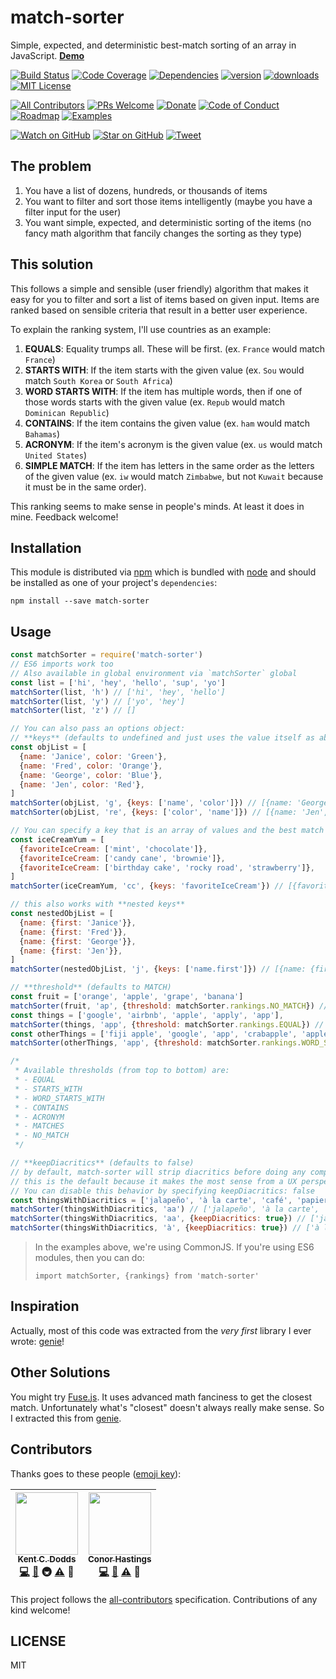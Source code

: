 # match-sorter

Simple, expected, and deterministic best-match sorting of an array in JavaScript. **[Demo](https://jsbin.com/vewoka/edit?js,output)**

[![Build Status][build-badge]][build]
[![Code Coverage][coverage-badge]][coverage]
[![Dependencies][dependencyci-badge]][dependencyci]
[![version][version-badge]][package]
[![downloads][downloads-badge]][npm-stat]
[![MIT License][license-badge]][LICENSE]

[![All Contributors](https://img.shields.io/badge/all_contributors-2-orange.svg?style=flat-square)](#contributors)
[![PRs Welcome][prs-badge]][prs]
[![Donate][donate-badge]][donate]
[![Code of Conduct][coc-badge]][coc]
[![Roadmap][roadmap-badge]][roadmap]
[![Examples][examples-badge]][examples]

[![Watch on GitHub][github-watch-badge]][github-watch]
[![Star on GitHub][github-star-badge]][github-star]
[![Tweet][twitter-badge]][twitter]

## The problem

1. You have a list of dozens, hundreds, or thousands of items
2. You want to filter and sort those items intelligently (maybe you have a filter input for the user)
3. You want simple, expected, and deterministic sorting of the items (no fancy math algorithm that fancily changes the sorting as they type)

## This solution

This follows a simple and sensible (user friendly) algorithm that makes it easy for you to filter and sort a list of items based on given input. Items are ranked based on sensible criteria that result in a better user experience.

To explain the ranking system, I'll use countries as an example:

1. **EQUALS**: Equality trumps all. These will be first. (ex. `France` would match `France`)
2. **STARTS WITH**: If the item starts with the given value (ex. `Sou` would match `South Korea` or `South Africa`)
3. **WORD STARTS WITH**: If the item has multiple words, then if one of those words starts with the given value (ex. `Repub` would match `Dominican Republic`)
4. **CONTAINS**: If the item contains the given value (ex. `ham` would match `Bahamas`)
5. **ACRONYM**: If the item's acronym is the given value (ex. `us` would match `United States`)
6. **SIMPLE MATCH**: If the item has letters in the same order as the letters of the given value (ex. `iw` would match `Zimbabwe`, but not `Kuwait` because it must be in the same order).

This ranking seems to make sense in people's minds. At least it does in mine. Feedback welcome!

## Installation

This module is distributed via [npm][npm] which is bundled with [node][node] and should
be installed as one of your project's `dependencies`:

```
npm install --save match-sorter
```

## Usage

```javascript
const matchSorter = require('match-sorter')
// ES6 imports work too
// Also available in global environment via `matchSorter` global
const list = ['hi', 'hey', 'hello', 'sup', 'yo']
matchSorter(list, 'h') // ['hi', 'hey', 'hello']
matchSorter(list, 'y') // ['yo', 'hey']
matchSorter(list, 'z') // []

// You can also pass an options object:
// **keys** (defaults to undefined and just uses the value itself as above)
const objList = [
  {name: 'Janice', color: 'Green'},
  {name: 'Fred', color: 'Orange'},
  {name: 'George', color: 'Blue'},
  {name: 'Jen', color: 'Red'},
]
matchSorter(objList, 'g', {keys: ['name', 'color']}) // [{name: 'George', color: 'Blue'}, {name: 'Janice', color: 'Green'}]
matchSorter(objList, 're', {keys: ['color', 'name']}) // [{name: 'Jen', color: 'Red'}, {name: 'Janice', color: 'Green'}, {name: 'Fred', color: 'Orange'}]

// You can specify a key that is an array of values and the best match from that value is the one that's used for the ranking
const iceCreamYum = [
  {favoriteIceCream: ['mint', 'chocolate']},
  {favoriteIceCream: ['candy cane', 'brownie']},
  {favoriteIceCream: ['birthday cake', 'rocky road', 'strawberry']},
]
matchSorter(iceCreamYum, 'cc', {keys: 'favoriteIceCream'}) // [{favoriteIceCream: ['candy cane', 'brownie']}, {favoriteIceCream: ['mint', 'chocolate']}]

// this also works with **nested keys**
const nestedObjList = [
  {name: {first: 'Janice'}},
  {name: {first: 'Fred'}},
  {name: {first: 'George'}},
  {name: {first: 'Jen'}},
]
matchSorter(nestedObjList, 'j', {keys: ['name.first']}) // [{name: {first: 'Janice'}}, {name: {first: 'Jen'}}]

// **threshold** (defaults to MATCH)
const fruit = ['orange', 'apple', 'grape', 'banana']
matchSorter(fruit, 'ap', {threshold: matchSorter.rankings.NO_MATCH}) // ['apple', 'grape', 'orange', 'banana'] (returns all items, just sorted by best match)
const things = ['google', 'airbnb', 'apple', 'apply', 'app'],
matchSorter(things, 'app', {threshold: matchSorter.rankings.EQUAL}) // ['app'] (only items that are equal)
const otherThings = ['fiji apple', 'google', 'app', 'crabapple', 'apple', 'apply']
matchSorter(otherThings, 'app', {threshold: matchSorter.rankings.WORD_STARTS_WITH}) // ['app', 'apple', 'apply', 'fiji apple'] (everything that matches with "word starts with" or better)

/*
 * Available thresholds (from top to bottom) are:
 * - EQUAL
 * - STARTS_WITH
 * - WORD_STARTS_WITH
 * - CONTAINS
 * - ACRONYM
 * - MATCHES
 * - NO_MATCH
 */

// **keepDiacritics** (defaults to false)
// by default, match-sorter will strip diacritics before doing any comparisons.
// this is the default because it makes the most sense from a UX perspective.
// You can disable this behavior by specifying keepDiacritics: false
const thingsWithDiacritics = ['jalapeño', 'à la carte', 'café', 'papier-mâché', 'à la mode']
matchSorter(thingsWithDiacritics, 'aa') // ['jalapeño', 'à la carte', 'papier-mâché', 'à la mode']
matchSorter(thingsWithDiacritics, 'aa', {keepDiacritics: true}) // ['jalapeño', 'à la carte']
matchSorter(thingsWithDiacritics, 'à', {keepDiacritics: true}) // ['à la carte', 'à la mode']
```

> In the examples above, we're using CommonJS. If you're using ES6 modules, then you can do:
>
> `import matchSorter, {rankings} from 'match-sorter'`

## Inspiration

Actually, most of this code was extracted from the _very first_ library I ever wrote: [genie][genie]!

## Other Solutions

You might try [Fuse.js](https://github.com/krisk/Fuse). It uses advanced math fanciness to get the closest match. Unfortunately what's "closest" doesn't always really make sense. So I extracted this from [genie][genie].

## Contributors

Thanks goes to these people ([emoji key][emojis]):

<!-- ALL-CONTRIBUTORS-LIST:START - Do not remove or modify this section -->
| [<img src="https://avatars.githubusercontent.com/u/1500684?v=3" width="100px;"/><br /><sub>Kent C. Dodds</sub>](https://kentcdodds.com)<br />[💻](https://github.com/kentcdodds/match-sorter/commits?author=kentcdodds) [📖](https://github.com/kentcdodds/match-sorter/commits?author=kentcdodds) 🚇 [⚠️](https://github.com/kentcdodds/match-sorter/commits?author=kentcdodds) 👀 | [<img src="https://avatars.githubusercontent.com/u/8263298?v=3" width="100px;"/><br /><sub>Conor Hastings</sub>](http://conorhastings.com)<br />[💻](https://github.com/kentcdodds/match-sorter/commits?author=conorhastings) [📖](https://github.com/kentcdodds/match-sorter/commits?author=conorhastings) [⚠️](https://github.com/kentcdodds/match-sorter/commits?author=conorhastings) 👀 |
| :---: | :---: |
<!-- ALL-CONTRIBUTORS-LIST:END -->

This project follows the [all-contributors][all-contributors] specification. Contributions of any kind welcome!

## LICENSE

MIT

[npm]: https://www.npmjs.com/
[node]: https://nodejs.org
[build-badge]: https://img.shields.io/travis/kentcdodds/match-sorter.svg?style=flat-square
[build]: https://travis-ci.org/kentcdodds/match-sorter
[coverage-badge]: https://img.shields.io/codecov/c/github/kentcdodds/match-sorter.svg?style=flat-square
[coverage]: https://codecov.io/github/kentcdodds/match-sorter
[dependencyci-badge]: https://dependencyci.com/github/kentcdodds/match-sorter/badge?style=flat-square
[dependencyci]: https://dependencyci.com/github/kentcdodds/match-sorter
[version-badge]: https://img.shields.io/npm/v/match-sorter.svg?style=flat-square
[package]: https://www.npmjs.com/package/match-sorter
[downloads-badge]: https://img.shields.io/npm/dm/match-sorter.svg?style=flat-square
[npm-stat]: http://npm-stat.com/charts.html?package=match-sorter&from=2016-04-01
[license-badge]: https://img.shields.io/npm/l/match-sorter.svg?style=flat-square
[license]: https://github.com/kentcdodds/match-sorter/blob/master/other/LICENSE
[prs-badge]: https://img.shields.io/badge/PRs-welcome-brightgreen.svg?style=flat-square
[prs]: http://makeapullrequest.com
[donate-badge]: https://img.shields.io/badge/$-support-green.svg?style=flat-square
[donate]: http://kcd.im/donate
[coc-badge]: https://img.shields.io/badge/code%20of-conduct-ff69b4.svg?style=flat-square
[coc]: https://github.com/kentcdodds/match-sorter/blob/master/other/CODE_OF_CONDUCT.md
[roadmap-badge]: https://img.shields.io/badge/%F0%9F%93%94-roadmap-CD9523.svg?style=flat-square
[roadmap]: https://github.com/kentcdodds/match-sorter/blob/master/other/ROADMAP.md
[examples-badge]: https://img.shields.io/badge/%F0%9F%92%A1-examples-8C8E93.svg?style=flat-square
[examples]: https://github.com/kentcdodds/match-sorter/blob/master/other/EXAMPLES.md
[github-watch-badge]: https://img.shields.io/github/watchers/kentcdodds/match-sorter.svg?style=social
[github-watch]: https://github.com/kentcdodds/match-sorter/watchers
[github-star-badge]: https://img.shields.io/github/stars/kentcdodds/match-sorter.svg?style=social
[github-star]: https://github.com/kentcdodds/match-sorter/stargazers
[twitter]: https://twitter.com/intent/tweet?text=Check%20out%20match-sorter!%20https://github.com/kentcdodds/match-sorter%20%F0%9F%91%8D
[twitter-badge]: https://img.shields.io/twitter/url/https/github.com/kentcdodds/match-sorter.svg?style=social
[emojis]: https://github.com/kentcdodds/all-contributors#emoji-key
[all-contributors]: https://github.com/kentcdodds/all-contributors
[genie]: https://github.com/kentcdodds/genie
